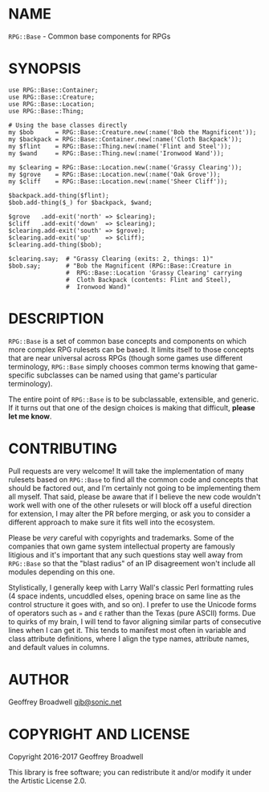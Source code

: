 NAME
====

`RPG::Base` - Common base components for RPGs

SYNOPSIS
========

    use RPG::Base::Container;
    use RPG::Base::Creature;
    use RPG::Base::Location;
    use RPG::Base::Thing;

    # Using the base classes directly
    my $bob      = RPG::Base::Creature.new(:name('Bob the Magnificent'));
    my $backpack = RPG::Base::Container.new(:name('Cloth Backpack'));
    my $flint    = RPG::Base::Thing.new(:name('Flint and Steel'));
    my $wand     = RPG::Base::Thing.new(:name('Ironwood Wand'));

    my $clearing = RPG::Base::Location.new(:name('Grassy Clearing'));
    my $grove    = RPG::Base::Location.new(:name('Oak Grove'));
    my $cliff    = RPG::Base::Location.new(:name('Sheer Cliff'));

    $backpack.add-thing($flint);
    $bob.add-thing($_) for $backpack, $wand;

    $grove   .add-exit('north' => $clearing);
    $cliff   .add-exit('down'  => $clearing);
    $clearing.add-exit('south' => $grove);
    $clearing.add-exit('up'    => $cliff);
    $clearing.add-thing($bob);

    $clearing.say;  # "Grassy Clearing (exits: 2, things: 1)"
    $bob.say;       # "Bob the Magnificent (RPG::Base::Creature in
                    #  RPG::Base::Location 'Grassy Clearing' carrying
                    #  Cloth Backpack (contents: Flint and Steel),
                    #  Ironwood Wand)"

DESCRIPTION
===========

`RPG::Base` is a set of common base concepts and components on which more complex RPG rulesets can be based. It limits itself to those concepts that are near universal across RPGs (though some games use different terminology, `RPG::Base` simply chooses common terms knowing that game-specific subclasses can be named using that game's particular terminology).

The entire point of `RPG::Base` is to be subclassable, extensible, and generic. If it turns out that one of the design choices is making that difficult, **please let me know**.

CONTRIBUTING
============

Pull requests are very welcome! It will take the implementation of many rulesets based on `RPG::Base` to find all the common code and concepts that should be factored out, and I'm certainly not going to be implementing them all myself. That said, please be aware that if I believe the new code wouldn't work well with one of the other rulesets or will block off a useful direction for extension, I may alter the PR before merging, or ask you to consider a different approach to make sure it fits well into the ecosystem.

Please be *very* careful with copyrights and trademarks. Some of the companies that own game system intellectual property are famously litigious and it's important that any such questions stay well away from `RPG::Base` so that the "blast radius" of an IP disagreement won't include all modules depending on this one.

Stylistically, I generally keep with Larry Wall's classic Perl formatting rules (4 space indents, uncuddled elses, opening brace on same line as the control structure it goes with, and so on). I prefer to use the Unicode forms of operators such as `»` and `∈` rather than the Texas (pure ASCII) forms. Due to quirks of my brain, I will tend to favor aligning similar parts of consecutive lines when I can get it. This tends to manifest most often in variable and class attribute definitions, where I align the type names, attribute names, and default values in columns.

AUTHOR
======

Geoffrey Broadwell <gjb@sonic.net>

COPYRIGHT AND LICENSE
=====================

Copyright 2016-2017 Geoffrey Broadwell

This library is free software; you can redistribute it and/or modify it under the Artistic License 2.0.
